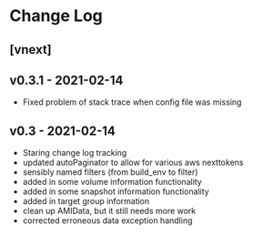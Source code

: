 # Change Log

## [vnext]

## v0.3.1 - 2021-02-14
- Fixed problem of stack trace when config file was missing

## v0.3 - 2021-02-14
- Staring change log tracking
- updated autoPaginator to allow for various aws nexttokens
- sensibly named filters (from build_env to filter)
- added in some volume information functionality
- added in some snapshot information functionality
- added in target group information
- clean up AMIData, but it still needs more work
- corrected erroneous data exception handling
